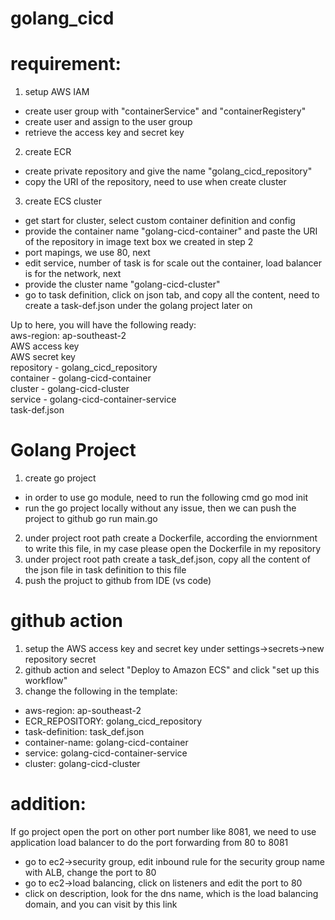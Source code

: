 # golang_cicd

# requirement:
1. setup AWS IAM
  - create user group with "containerService" and "containerRegistery"
  - create user and assign to the user group
  - retrieve the access key and secret key
2. create ECR
  - create private repository and give the name "golang_cicd_repository"
  - copy the URI of the repository, need to use when create cluster
3. create ECS cluster
  - get start for cluster, select custom container definition and config
  - provide the container name "golang-cicd-container" and paste the URI of the repository in image text box we created in step 2
  - port mapings, we use 80, next
  - edit service, number of task is for scale out the container, load balancer is for the network, next
  - provide the cluster name "golang-cicd-cluster"
  - go to task definition, click on json tab, and copy all the content, need to create a task-def.json under the golang project later on
  
Up to here, you will have the following ready:  
aws-region: ap-southeast-2  
AWS access key  
AWS secret key  
repository - golang_cicd_repository  
container - golang-cicd-container  
cluster - golang-cicd-cluster  
service - golang-cicd-container-service  
task-def.json  
  
# Golang Project
1. create go project
  - in order to use go module, need to run the following cmd
  go mod init
  - run the go project locally without any issue, then we can push the project to github
  go run main.go
2. under project root path create a Dockerfile, according the enviornment to write this file, in my case please open the Dockerfile in my repository
3. under project root path create a task_def.json, copy all the content of the json file in task definition to this file
4. push the projuct to github from IDE (vs code)

# github action
1. setup the AWS access key and secret key under settings->secrets->new repository secret
2. github action and select "Deploy to Amazon ECS" and click "set up this workflow"
3. change the following in the template:
  - aws-region: ap-southeast-2
  - ECR_REPOSITORY: golang_cicd_repository
  - task-definition: task_def.json
  - container-name: golang-cicd-container
  - service: golang-cicd-container-service
  - cluster: golang-cicd-cluster

# addition:
If go project open the port on other port number like 8081, we need to use application load balancer to do the port forwarding from 80 to 8081
  - go to ec2->security group, edit inbound rule for the security group name with ALB, change the port to 80
  - go to ec2->load balancing, click on listeners and edit the port to 80
  - click on description, look for the dns name, which is the load balancing domain, and you can visit by this link
